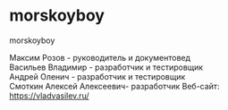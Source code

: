 # morskoyboy
morskoyboy<br />

Максим Розов - руководитель и документовед <br />
Васильев Владимир - разработчик и тестировщик<br />
Андрей Оленич - разработчик и тестировщик<br />
Смоткин Алексей Алексеевич- разработчик
Веб-сайт: https://vladvasilev.ru/
